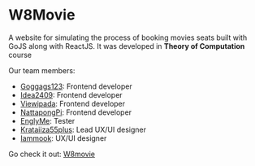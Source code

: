 # W8Movie
A website for simulating the process of booking movies seats built with GoJS along with ReactJS. It was developed in **Theory of Computation** course

Our team members:
- [Goggags123](https://github.com/Goggags123): Frontend developer
- [Idea2409](https://github.com/idea2409): Frontend developer
- [Viewipada](https://github.com/viewipada): Frontend developer
- [NattapongPi](https://github.com/NattapongPi): Frontend developer
- [EnglyMe](https://github.com/EnglyME): Tester
- [Krataiiza55plus](https://github.com/krataiiza55plus): Lead UX/UI designer
- [Iammook](https://github.com/iammook): UX/UI designer

Go check it out: [W8movie](https://w8movie.netlify.app/)
